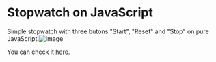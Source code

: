 # Stopwatch on JavaScript
Simple stopwatch with three butons "Start", "Reset" and "Stop" on pure JavaScript.![image](https://user-images.githubusercontent.com/48103105/114628392-7628bd00-9cbf-11eb-980e-634a7bb6f522.png)

You can check it [here](https://codepen.io/spiderbroo/pen/rNjjNMj
).
